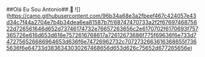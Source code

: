 ##Olá Eu Sou Antonio##.👴
![]        (https://camo.githubusercontent.com/96b34a68e3a2fbeef467c424057e43d34c7f44a2704e7b4b34dea6ea81587b7f/68747470733a2f2f6769746875622d726561646d652d73746174732e76657263656c2e6170702f6170693f757365726e616d653d616e7572616768617a72612673686f775f69636f6e733d7472756526686964653d636f6e74726962732c7072732663616368655f7365636f6e64733d3836343030267468656d653d626c75652d677265656e)

